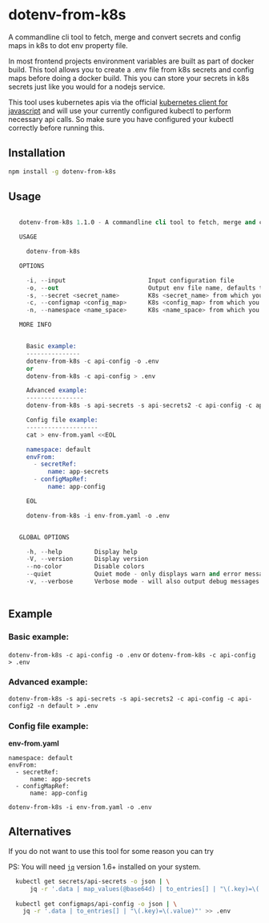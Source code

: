 # dotenv-from-k8s

A commandline cli tool to fetch, merge and convert secrets and config maps in k8s to dot env property file. 

In most frontend projects environment variables are built as part of docker build. This tool allows you to create a .env file from k8s secrets and config maps before doing a docker build. This you can store your secrets in k8s secrets just like you would for a nodejs service.

This tool uses kubernetes apis via the official [kubernetes client for javascript](https://github.com/kubernetes-client/javascript) and 
will use your currently configured kubectl to perform necessary api calls. So make sure you have configured your kubectl correctly before running this.

## Installation

```sh
npm install -g dotenv-from-k8s
```

## Usage

```s
 
   dotenv-from-k8s 1.1.0 - A commandline cli tool to fetch, merge and convert secrets and config maps in k8s to dot env property file.

   USAGE

     dotenv-from-k8s

   OPTIONS

     -i, --input                       Input configuration file                                                           optional      default: false
     -o, --out                         Output env file name, defaults to stdout                                           optional      default: false
     -s, --secret <secret_name>        K8s <secret_name> from which you want to generate env file                         optional
     -c, --configmap <config_map>      K8s <config_map> from which you want to generate env file                          optional
     -n, --namespace <name_space>      K8s <name_space> from which you want to access the secrets and/or config maps      optional

   MORE INFO


     Basic example:
     ---------------
     dotenv-from-k8s -c api-config -o .env
     or
     dotenv-from-k8s -c api-config > .env

     Advanced example:
     ----------------
     dotenv-from-k8s -s api-secrets -s api-secrets2 -c api-config -c api-config2 -n default > .env

     Config file example:
     --------------------
     cat > env-from.yaml <<EOL

     namespace: default
     envFrom:
       - secretRef:
           name: app-secrets
       - configMapRef:
           name: app-config

     EOL

     dotenv-from-k8s -i env-from.yaml -o .env


   GLOBAL OPTIONS

     -h, --help         Display help
     -V, --version      Display version
     --no-color         Disable colors
     --quiet            Quiet mode - only displays warn and error messages
     -v, --verbose      Verbose mode - will also output debug messages
 
```

## Example

### Basic example:

`dotenv-from-k8s -c api-config -o .env`
or
`dotenv-from-k8s -c api-config > .env`

### Advanced example:

`dotenv-from-k8s -s api-secrets -s api-secrets2 -c api-config -c api-config2 -n default > .env`

### Config file example:

**env-from.yaml**
```
namespace: default
envFrom:
  - secretRef:
      name: app-secrets
  - configMapRef:
      name: app-config
```

`dotenv-from-k8s -i env-from.yaml -o .env`

## Alternatives

If you do not want to use this tool for some reason you can try

PS: You will need [`jq`](https://github.com/stedolan/jq) version 1.6+ installed on your system.

```sh
  kubectl get secrets/api-secrets -o json | \
      jq -r '.data | map_values(@base64d) | to_entries[] | "\(.key)=\(.value)"' > .env
  
  kubectl get configmaps/api-config -o json | \
    jq -r '.data | to_entries[] | "\(.key)=\(.value)"' >> .env
```
